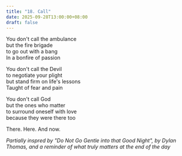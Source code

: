 ```yaml
---
title: "18. Call"
date: 2025-09-28T13:00:00+08:00
draft: false
---
```


You don't call the ambulance  
but the fire brigade  
to go out with a bang  
In a bonfire of passion  

You don't call the Devil  
to negotiate your plight  
but stand firm on life's lessons  
Taught of fear and pain  

You don't call God  
but the ones who matter  
to surround oneself with love  
because they were there too  

There. Here. And now.  


*Partially inspred by "Do Not Go Gentle into that Good Night", by Dylan Thomas, and a reminder of what truly matters at the end of the day*



